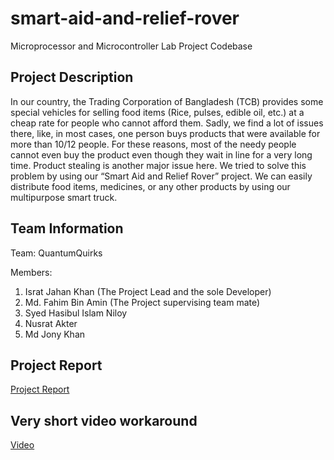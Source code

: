# smart-aid-and-relief-rover
Microprocessor  and Microcontroller Lab Project Codebase

## Project Description
In our country, the Trading Corporation of Bangladesh (TCB)
provides some special vehicles for selling food items (Rice,
pulses, edible oil, etc.) at a cheap rate for people who cannot
afford them. Sadly, we find a lot of issues there, like, in most
cases, one person buys products that were available for more
than 10/12 people. For these reasons, most of the needy people
cannot even buy the product even though they wait in line for
a very long time. Product stealing is another major issue here.
We tried to solve this problem by using our “Smart Aid and
Relief Rover” project. We can easily distribute food items,
medicines, or any other products by using our multipurpose
smart truck. 

## Team Information

Team: QuantumQuirks

Members:
1. Israt Jahan Khan (The Project Lead and the sole Developer)
2. Md. Fahim Bin Amin (The Project supervising team mate)
3. Syed Hasibul Islam Niloy
4. Nusrat Akter
5. Md Jony Khan


## Project Report
[Project Report](Group%203.pdf)

## Very short video workaround
[Video](https://www.youtube.com/shorts/HW-ePT3rN-4)